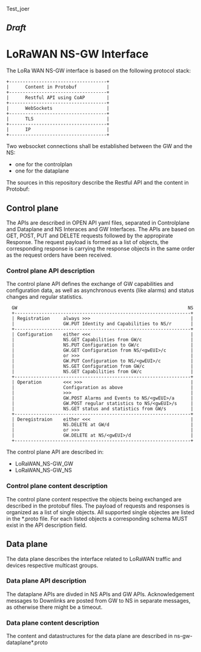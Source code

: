 Test_joer
## *Draft*
# LoRaWAN NS-GW Interface

The LoRa WAN NS-GW interface is based on the following protocol stack:

````
+------------------------------------+
|      Content in Protobuf           |
+------------------------------------+
|      Restful API using CoAP        |
+------------------------------------+
|      WebSockets                    |
+------------------------------------+
|      TLS                           |
+------------------------------------+
|      IP                            |
+------------------------------------+
````

Two websocket connections shall be established between the GW and the NS:
 - one for the controlplan
 - one for the dataplane

The sources in this repository describe the Restful API and the content in Protobuf:

## Control plane

The APIs are described in OPEN API yaml files, separated in Controlplane and Dataplane and NS Interaces and GW Interfaces. 
The APIs are based on GET, POST, PUT and DELETE requests followed by the appropirate Response. The request payload is formed as a list of objects, the corresponding response is carrying the response objects in the same order as the request orders have been received. 

### Control plane API description

The control plane API defines the exchange of GW capabilities and configuration data, as well as asynchronous events (like alarms) and status changes and regular statistics. 

``` 
  GW                                                               NS
  +-----------------------------------------------------------------+
  | Registration     always >>>                                     |
  |                  GW.PUT Identity and Capabilities to NS/r       |
  +-----------------------------------------------------------------+
  | Configuration    either <<<                                     |
  |                  NS.GET Capabilities from GW/c                  |
  |                  NS.PUT Configuration to GW/c                   |
  |                  GW.GET Configuration from NS/<gwEUI>/c         |
  |                  or >>>                                         | 
  |                  GW.PUT Configuration to NS/<gwEUI>/c           |
  |                  NS.GET Configuration from GW/c                 |
  |                  NS.GET Capabilities from GW/c                  |
  +-----------------------------------------------------------------+
  | Operation        <<< >>>                                        |
  |                  Configuration as above                         |
  |                  >>>                                            |
  |                  GW.POST Alarms and Events to NS/<gwEUI>/a      | 
  |                  GW.POST regular statistics to NS/<gwEUI>/s     |
  |                  NS.GET status and statistics from GW/s         |
  +-----------------------------------------------------------------+
  | Deregistraion    either <<<                                     |
  |                  NS.DELETE at GW/d                              |
  |                  or >>>                                         | 
  |                  GW.DELETE at NS/<gwEUI>/d                      |
  +-----------------------------------------------------------------+
```
The control plane API are described in:
- LoRaWAN_NS-GW_GW
- LoRaWAN_NS-GW_NS


### Control plane content description 
The control plane content respective the objects being exchanged are described in the protobuf files. The payload of requests and responses is organized as a list of single objects. All supported single objectes are listed in the *.proto file. For each listed objects a corresponding schema MUST exist in the API description field. 

## Data plane
The data plane describes the interface related to LoRaWAN traffic and devices respective multicast groups. 

### Data plane API description
The dataplane APIs are divded in NS APIs and GW APIs. 
Acknowledgement messages to Downlinks are posted from GW to NS in separate messages, as otherwise there might be a timeout.

### Data plane content description 
The content and datastructures for the data plane are described in ns-gw-dataplane*.proto